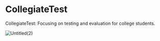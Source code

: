 # CollegiateTest
CollegiateTest: Focusing on testing and evaluation for college students.

![Untitled(2)](https://github.com/20pa5a1210/CollegiateTest/assets/95855318/92116d54-0ef8-48bc-ba0e-1bc3fd34f46b)
